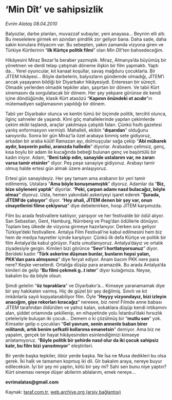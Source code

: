 # ‘Min Dît’ ve sahipsizlik

*Evrim Alataş 08.04.2010*

<div class="yazi"><p>Balyozlar, darbe planları, muvazzaf subaylar, yeni anayasa... Beynim elli altı. Bu meselelere girmek en azından şimdilik zor geliyor bana. Daha sade, daha sakin konulara ihtiyacım var. Bu sebepten, yakın zamanda vizyona giren ve Türkiye Kürtlerinin “<b>ilk Kürtçe politik filmi</b>” olan <i>Min Dît</i>’ten bahsedeceğim. </p>
<p>Hikâyesini Miraz Bezar’la beraber yazmıştık. Miraz, Almanya’da büyümüş bir yönetmen ve derdi telaşı çatışmalı döneme ilişkin bir film yapmaktı. Yaptı da... Yerel oyuncular, kıt kanaat koşullar, savaş mağduru çocuklarla. Bir JİTEM hikâyesi... Böyle darbelerin, balyozların gündemde olmadığı, JİTEM’i ancak yaşayanın bildiği bir Diyarbakır hikâyesiydi. Enteresan bir süreçti. Olmadık yerlerden olmadık tepkiler alan, şaşırtan bir dönem. Ve tabii Kürt sinemasını da sorgulatacak bir dönem. Her şey yekpare görünse de kendi içine döndüğünde, klasik Kürt atasözü “<b>Kapının önündeki ot acıdır</b>”ın mütemadiyen sağlamasının yapıldığı bir dönem. </p>
<p>Tabii yer Diyarbakır olunca ve kentin tümü bir biçimde politik, tercihli olunca, ilginç sahneler de yaşandı. Kimi göç mahallelerinde yapılan çekimlerde çekim ekibi taşlandı, araçlar yakılmaya çalışıldı falan. Çünkü fısıltı gazetesi yanlış enformasyon vermişti. Mahalleli, ekibin “<b>dışarıdan</b>” olduğunu sanıyordu. Sonra bir gün Miraz’la özel arabaya binmiş sete gidiyoruz, arkadan bir araba küüt! Ramazan ayı, dolmuşçular sağa çekip “<b>Abi mübarek aydır, boşverin polisi, aranızda halledin</b>” diyorlar. Arabadan çelimsiz, genç, kısa boylu bir adam ile kucağında bebeği bulunan genç ve başörtülü bir kadın iniyor. Adam, “<b>Beni takip edin, sanayide ustalarım var, ne zararı varsa tamir etsinler</b>” diyor. Peş peşe sanayiye gidiyoruz. Arabayı tamir olmuş halde ertesi gün almak üzere anlaşıyoruz. </p>
<p>Ertesi gün sanayideyiz. Her şey tamam ama arabanın bir yeri tamir edilmemiş. Ustalara “<b>Ama böyle konuşmamıştık</b>” diyoruz. Adamlar da “<b>Biz, bize söyleneni yaptık</b>” diyorlar. “<b>Peki, çarpan adamı nasıl bulacağız, böyle olmaz</b>” diyoruz. Usta, hemen yakındaki askeriyeyi işaret ederek “<b>Şurada, JİTEM’de çalışıyor</b>” diyor. “<b>Hey ahali, JİTEM denen bir şey var, onun cinayetlerini filme çekiyoruz</b>” diye debelenirken, hoop JİTEM karşımızda. </p>
<p>Film bu arada festivallere katılıyor, yarışıyor ve her festivalde bir ödül alıyor. San Sebastian, Gent, Hamburg, Nürnberg ve Prag’dan ödüllerle dönüyor. Toplam beş ülkede de vizyona girmeye hazırlanıyor. Derken sıra geliyor Türkiye’deki festivallere. Antalya Film Festivali’ne kabul edilmesini hem biz hem de medya hayretler içinde karşılıyor. Çünkü ilk defa Kürtçe ve politik bir film Antalya’da kabul görüyor. Fazla umutlanıyoruz. Antalya’dayız ve ortalık ziyadesiyle gergin. Kimileri bizi görünce “<b>Sevr’i hortlatıyorsunuz</b>” diyor. Berideki kadın “<b>Türk askerine düşman bunlar, bunların hepsi yalan, PKK’dan para almışsınız</b>” diye feryat ediyor. Anam bacım PKK nere para nere? Keşke verselerdi. Ortalığa düşüp para aramazdık. Bu arada Antalya’da kimileri de gelip “<b>Bu filmi çekmek g..t ister</b>” diyor kulağımıza. Neyse, bakalım bu da böyle olsun. </p>
<p>Şimdi gelelim “<b>öz topraklara</b>” ve Diyarbakır’a... Kimseye yaranamamak diye bir şey hakikaten varmış. Hiç de güzel bir şey değilmiş. Sınırlı ve kıt imkânlarla sayılı kopyalanabiliyor film. Öyle “<b>Heyyy vizyondayız, bizi izleyin anacığım, gişe rekorları kıracağız</b>” nereeee, biz nere! Filmde anne babası JİTEM tarafından öldürülen ve yalnız kalan, sokaklara düşüp kendi intikamını alan, şiddet ortamında şekillenip, en nihayetinde yolu İstanbul’daki hırsızlık çeteleriyle buluşan iki çocuk... Demem o ki çözülmüş bir “<b>mutlu son</b>” yok. Kimseler gelip o çocukları “<b>Gel yavrum, senin annenle baban birer militandı, artık benim şefkatli kollarıma emanetsin</b>” demiyor. Ama biz ne yapalım, gerçek bir hayat hikâyesinden esinlendiğimizi kimseye anlatamıyoruz. “<b>Böyle politik bir şehirde nasıl olur da iki çocuk sahipsiz kalır, bu film bizi yansıtmıyor</b>” eleştirileri. </p>
<p>Bir yerde başka tepkiler, öbür yerde başka. Ne İsa ne Musa dedikleri bu olsa gerek. İki halk ve tamamen kopmuş iki dil. Gir bakalım araya, nereye buyur edileceksin. İyi bir şey mi yaptın, kötü bir şey mi? Sahi sen bunu niye yaptın? Kürt sineması nereye düşer abilerim ablalarım, emek nereye...</p>
<p><b>evrimalatas@gmail.com</b></p></div>

Kaynak: [taraf.com.tr](http://www.taraf.com.tr:80/makale/10804.htm), [web.archive.org (arşiv bağlantısı)](http://web.archive.org/web/20100411202556/http://www.taraf.com.tr:80/makale/10804.htm)
